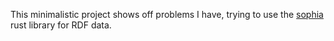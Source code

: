 This minimalistic project shows off problems I have,
trying to use the [sophia](
https://docs.rs/sophia_api/0.6.2/sophia_api/graph/trait.Graph.html#examples)
rust library for RDF data.
